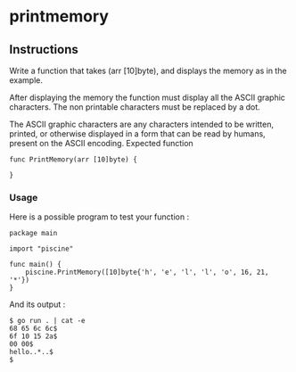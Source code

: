 # printmemory
## Instructions

Write a function that takes (arr [10]byte), and displays the memory as in the example.

After displaying the memory the function must display all the ASCII graphic characters. The non printable characters must be replaced by a dot.

The ASCII graphic characters are any characters intended to be written, printed, or otherwise displayed in a form that can be read by humans, present on the ASCII encoding.
Expected function
```
func PrintMemory(arr [10]byte) {

}
```
### Usage

Here is a possible program to test your function :
```
package main

import "piscine"

func main() {
	piscine.PrintMemory([10]byte{'h', 'e', 'l', 'l', 'o', 16, 21, '*'})
}
```
And its output :
```
$ go run . | cat -e
68 65 6c 6c$
6f 10 15 2a$
00 00$
hello..*..$
$
```
